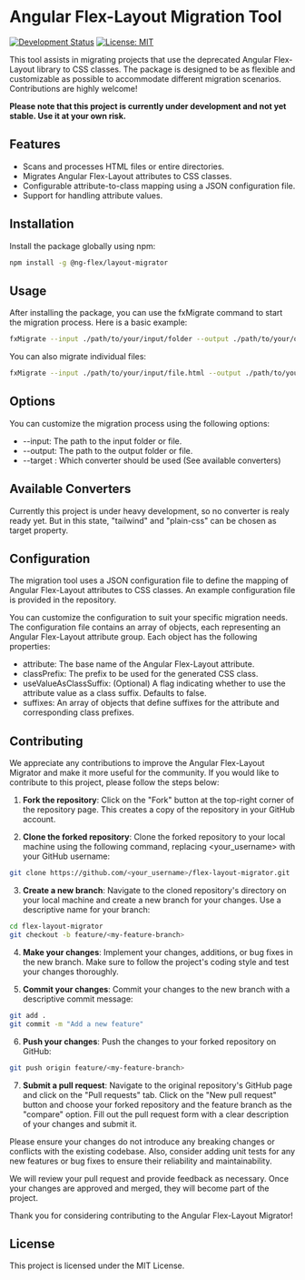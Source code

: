 # Angular Flex-Layout Migration Tool

[![Development Status](https://img.shields.io/badge/status-under%20development-critical)](https://github.com/NIPE-Solutions/flex-layout-migrator)
[![License: MIT](https://img.shields.io/badge/License-MIT-green.svg)](https://opensource.org/licenses/MIT)

This tool assists in migrating projects that use the deprecated Angular Flex-Layout library to CSS classes. The package is designed to be as flexible and customizable as possible to accommodate different migration scenarios. Contributions are highly welcome!

**Please note that this project is currently under development and not yet stable. Use it at your own risk.**

## Features

- Scans and processes HTML files or entire directories.
- Migrates Angular Flex-Layout attributes to CSS classes.
- Configurable attribute-to-class mapping using a JSON configuration file.
- Support for handling attribute values.

## Installation

Install the package globally using npm:

```bash
npm install -g @ng-flex/layout-migrator
```

## Usage

After installing the package, you can use the fxMigrate command to start the migration process. Here is a basic example:

```bash
fxMigrate --input ./path/to/your/input/folder --output ./path/to/your/output/folder
```

You can also migrate individual files:

```bash
fxMigrate --input ./path/to/your/input/file.html --output ./path/to/your/output/file.html
```

## Options

You can customize the migration process using the following options:

- --input: The path to the input folder or file.
- --output: The path to the output folder or file.
- --target <target>: Which converter should be used (See available converters)

## Available Converters

Currently this project is under heavy development, so no converter is realy ready yet. But in this state, "tailwind" and "plain-css" can be chosen as target property.

## Configuration

The migration tool uses a JSON configuration file to define the mapping of Angular Flex-Layout attributes to CSS classes. An example configuration file is provided in the repository.

You can customize the configuration to suit your specific migration needs. The configuration file contains an array of objects, each representing an Angular Flex-Layout attribute group. Each object has the following properties:

- attribute: The base name of the Angular Flex-Layout attribute.
- classPrefix: The prefix to be used for the generated CSS class.
- useValueAsClassSuffix: (Optional) A flag indicating whether to use the attribute value as a class suffix. Defaults to false.
- suffixes: An array of objects that define suffixes for the attribute and corresponding class prefixes.

## Contributing

We appreciate any contributions to improve the Angular Flex-Layout Migrator and make it more useful for the community. If you would like to contribute to this project, please follow the steps below:

1. **Fork the repository**: Click on the "Fork" button at the top-right corner of the repository page. This creates a copy of the repository in your GitHub account.

2. **Clone the forked repository**: Clone the forked repository to your local machine using the following command, replacing <your_username> with your GitHub username:

```bash
git clone https://github.com/<your_username>/flex-layout-migrator.git
```

3. **Create a new branch**: Navigate to the cloned repository's directory on your local machine and create a new branch for your changes. Use a descriptive name for your branch:

```bash
cd flex-layout-migrator
git checkout -b feature/<my-feature-branch>
```

4. **Make your changes**: Implement your changes, additions, or bug fixes in the new branch. Make sure to follow the project's coding style and test your changes thoroughly.

5. **Commit your changes**: Commit your changes to the new branch with a descriptive commit message:

```bash
git add .
git commit -m "Add a new feature"
```

6. **Push your changes**: Push the changes to your forked repository on GitHub:

```bash
git push origin feature/<my-feature-branch>
```

7. **Submit a pull request**: Navigate to the original repository's GitHub page and click on the "Pull requests" tab. Click on the "New pull request" button and choose your forked repository and the feature branch as the "compare" option. Fill out the pull request form with a clear description of your changes and submit it.

Please ensure your changes do not introduce any breaking changes or conflicts with the existing codebase. Also, consider adding unit tests for any new features or bug fixes to ensure their reliability and maintainability.

We will review your pull request and provide feedback as necessary. Once your changes are approved and merged, they will become part of the project.

Thank you for considering contributing to the Angular Flex-Layout Migrator!

## License

This project is licensed under the MIT License.
